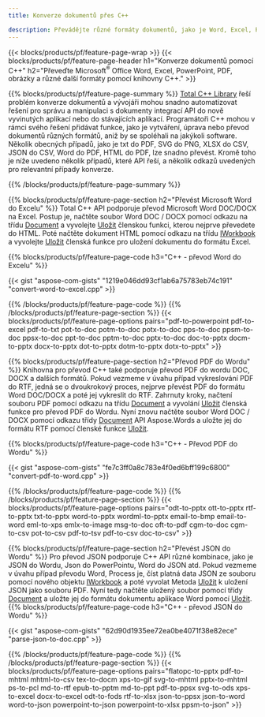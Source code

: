 ```yaml
---
title: Konverze dokumentů přes C++ 

description: Převádějte různé formáty dokumentů, jako je Word, Excel, PowerPoint, PDF, JSON, obrázky a další, pomocí C++ API. 
---
```


{{< blocks/products/pf/feature-page-wrap >}}
{{< blocks/products/pf/feature-page-header h1="Konverze dokumentů pomocí C++" h2="Převeďte Microsoft<sup>&reg;</sup> Office Word, Excel, PowerPoint, PDF, obrázky a různé další formáty pomocí knihovny C++." >}}

{{% blocks/products/pf/feature-page-summary %}}
[Total C++ Library](https://products.aspose.com/total/cpp/) řeší problém konverze dokumentů a vývojáři mohou snadno automatizovat řešení pro správu a manipulaci s dokumenty integrací API do nově vyvinutých aplikací nebo do stávajících aplikací. Programátoři C++ mohou v rámci svého řešení přidávat funkce, jako je vytváření, úprava nebo převod dokumentů různých formátů, aniž by se spoléhali na jakýkoli software. Několik obecných případů, jako je txt do PDF, SVG do PNG, XLSX do CSV, JSON do CSV, Word do PDF, HTML do PDF, lze snadno převést. Kromě toho je níže uvedeno několik případů, které API řeší, a několik odkazů uvedených pro relevantní případy konverze. 

{{% /blocks/products/pf/feature-page-summary  %}}

{{% blocks/products/pf/feature-page-section  h2="Převést Microsoft Word do Excelu" %}}
Total C++ API podporuje převod Microsoft Word DOC/DOCX na Excel.  Postup je, načtěte soubor Word DOC / DOCX pomocí odkazu na třídu [Document](https://reference.aspose.com/words/cpp/class/aspose.words.document) a vyvolejte [Uložit](https://reference.aspose.com/words/cpp/class/aspose.words.document#save_string_saveformat) členskou funkci, kterou nejprve převedete do HTML. Poté načtěte dokument HTML pomocí odkazu na třídu [IWorkbook](https://reference.aspose.com/cells/cpp/class/aspose.cells.i_workbook) a vyvolejte [Uložit](https://reference.aspose.com/cells/cpp/class/aspose.cells.i_workbook#a5dc7de23f7ceba76a05dc1d49f51502e) členská funkce pro uložení dokumentu do formátu Excel. 

{{% blocks/products/pf/feature-page-code h3="C++ - převod Word do Excelu" %}}

{{< gist "aspose-com-gists" "1219e046dd93cf1ab6a75783eb74c191" "convert-word-to-excel.cpp" >}}

{{% /blocks/products/pf/feature-page-code  %}}
{{% /blocks/products/pf/feature-page-section %}}
{{< blocks/products/pf/feature-page-options pairs="pdf-to-powerpoint pdf-to-excel pdf-to-txt pot-to-doc potm-to-doc potx-to-doc pps-to-doc ppsm-to-doc ppsx-to-doc ppt-to-doc pptm-to-doc pptx-to-doc doc-to-pptx docm-to-pptx docx-to-pptx dot-to-pptx dotm-to-pptx dotx-to-pptx" >}}

{{% blocks/products/pf/feature-page-section  h2="Převod PDF do Wordu" %}}
Knihovna pro převod C++ také podporuje převod PDF do wordu DOC, DOCX a dalších formátů. Pokud vezmeme v úvahu případ vykreslování PDF do RTF, jedná se o dvoukrokový proces, nejprve převést PDF do formátu Word DOC/DOCX a poté jej vykreslit do RTF. Zahrnuty kroky, načtení souboru PDF pomocí odkazu na třídu [Document](https://reference.aspose.com/pdf/cpp/class/aspose.pdf.document) a vyvolání [Uložit](https://reference.aspose.com/pdf/cpp/class/aspose.pdf.document#adb8061c585440fde49c1263e68837f01) členská funkce pro převod PDF do Wordu. Nyní znovu načtěte soubor Word DOC / DOCX pomocí odkazu třídy [Document](https://reference.aspose.com/words/cpp/class/aspose.words.document) API Aspose.Words a uložte jej do formátu RTF pomocí členské funkce [Uložit](https://reference.aspose.com/words/cpp/class/aspose.words.document#save_stream_saveformat).

{{% blocks/products/pf/feature-page-code h3="C++ - Převod PDF do Wordu" %}}

{{< gist "aspose-com-gists" "fe7c3ff0a8c783e4f0ed6bff199c6800" "convert-pdf-to-word.cpp" >}}

{{% /blocks/products/pf/feature-page-code  %}}
{{% /blocks/products/pf/feature-page-section %}}
{{< blocks/products/pf/feature-page-options pairs="odt-to-pptx ott-to-pptx rtf-to-pptx txt-to-pptx word-to-pptx wordml-to-pptx email-to-bmp email-to-word eml-to-xps emlx-to-image msg-to-doc oft-to-pdf cgm-to-doc cgm-to-csv pot-to-csv pdf-to-tsv pdf-to-csv doc-to-csv" >}}

{{% blocks/products/pf/feature-page-section  h2="Převést JSON do Wordu" %}}
Pro převod JSON podporuje C++ API různé kombinace, jako je JSON do Wordu, Json do PowerPointu, Word do JSON atd. Pokud vezmeme v úvahu případ převodu Word, Process je, číst platná data JSON ze souboru pomocí nového objektu [IWorkbook](https://reference.aspose.com/cells/cpp/class/aspose.cells.i_workbook) a poté vyvolat Metoda [Uložit](https://reference.aspose.com/cells/cpp/class/aspose.cells.i_workbook#a9460f52a2dec8f4bf623a4905167d997) k uložení JSON jako souboru PDF. Nyní tedy načtěte uložený soubor pomocí třídy [Document](https://reference.aspose.com/words/cpp/class/aspose.words.document) a uložte jej do formátu dokumentu aplikace Word pomocí [Uložit](https://reference.aspose.com/words/cpp/class/aspose.words.document#save_string_saveformat).
{{% blocks/products/pf/feature-page-code h3="C++ - převod JSON do Wordu" %}}

{{< gist "aspose-com-gists" "62d90d1935ee72ea0be4071f38e82ece" "parse-json-to-doc.cpp" >}}


{{% /blocks/products/pf/feature-page-code  %}}
{{% /blocks/products/pf/feature-page-section %}}
{{< blocks/products/pf/feature-page-options pairs="flatopc-to-pptx pdf-to-mhtml mhtml-to-csv tex-to-docm xps-to-gif svg-to-mhtml pptx-to-mhtml ps-to-pcl md-to-rtf epub-to-pptm md-to-ppt pdf-to-ppsx svg-to-ods xps-to-excel docx-to-excel odt-to-fods rtf-to-xlsx json-to-ppsx json-to-word word-to-json powerpoint-to-json powerpoint-to-xlsx ppsm-to-json" >}}